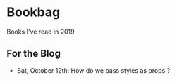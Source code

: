 # Bookbag
Books I've read in 2019

## For the Blog
* Sat, October 12th: How do we pass styles as props ?
